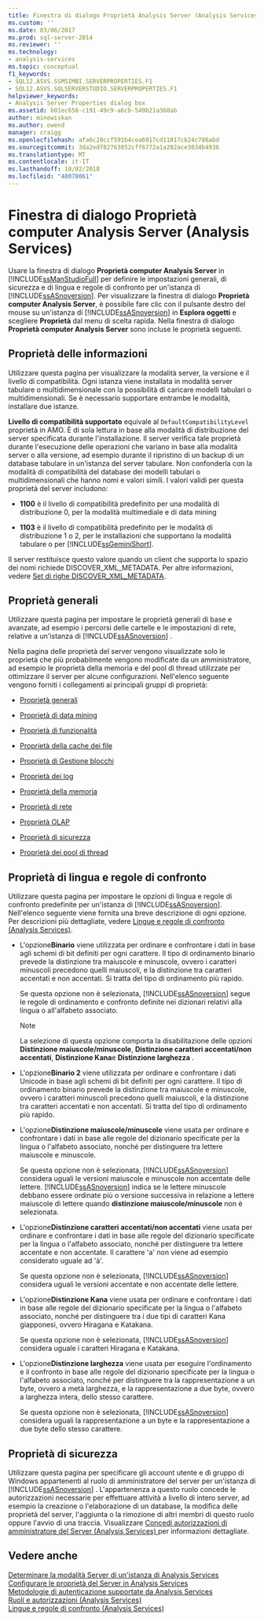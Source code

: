 ```yaml
---
title: Finestra di dialogo Proprietà Analysis Server (Analysis Services) | Microsoft Docs
ms.custom: ''
ms.date: 03/06/2017
ms.prod: sql-server-2014
ms.reviewer: ''
ms.technology:
- analysis-services
ms.topic: conceptual
f1_keywords:
- SQL12.ASVS.SSMSIMBI.SERVERPROPERTIES.F1
- SQL12.ASVS.SQLSERVERSTUDIO.SERVERPROPERTIES.F1
helpviewer_keywords:
- Analysis Server Properties dialog box
ms.assetid: b01ec658-c191-49c9-a6cb-549b21a368ab
author: minewiskan
ms.author: owend
manager: craigg
ms.openlocfilehash: afa6c20ccf591b4cea6917cd11817cb24c786abd
ms.sourcegitcommit: 3da2edf82763852cff6772a1a282ace3034b4936
ms.translationtype: MT
ms.contentlocale: it-IT
ms.lasthandoff: 10/02/2018
ms.locfileid: "48078061"
---
```

# <a name="analysis-server-properties-dialog-box-analysis-services"></a>Finestra di dialogo Proprietà computer Analysis Server (Analysis Services)
  Usare la finestra di dialogo **Proprietà computer Analysis Server** in [!INCLUDE[ssManStudioFull](../includes/ssmanstudiofull-md.md)] per definire le impostazioni generali, di sicurezza e di lingua e regole di confronto per un'istanza di [!INCLUDE[ssASnoversion](../includes/ssasnoversion-md.md)]. Per visualizzare la finestra di dialogo **Proprietà computer Analysis Server**, è possibile fare clic con il pulsante destro del mouse su un'istanza di [!INCLUDE[ssASnoversion](../includes/ssasnoversion-md.md)] in **Esplora oggetti** e scegliere **Proprietà** dal menu di scelta rapida. Nella finestra di dialogo **Proprietà computer Analysis Server** sono incluse le proprietà seguenti.  
  
## <a name="information-properties"></a>Proprietà delle informazioni  
 Utilizzare questa pagina per visualizzare la modalità server, la versione e il livello di compatibilità. Ogni istanza viene installata in modalità server tabulare o multidimensionale con la possibilità di caricare modelli tabulari o multidimensionali. Se è necessario supportare entrambe le modalità, installare due istanze.  
  
 **Livello di compatibilità supportato** equivale al `DefaultCompatibilityLevel` proprietà in AMO. È di sola lettura in base alla modalità di distribuzione del server specificata durante l'installazione. Il server verifica tale proprietà durante l'esecuzione delle operazioni che variano in base alla modalità server o alla versione, ad esempio durante il ripristino di un backup di un database tabulare in un'istanza del server tabulare. Non confonderla con la modalità di compatibilità del database dei modelli tabulari o multidimensionali che hanno nomi e valori simili. I valori validi per questa proprietà del server includono:  
  
-   **1100** è il livello di compatibilità predefinito per una modalità di distribuzione 0, per la modalità multimediale e di data mining  
  
-   **1103** è il livello di compatibilità predefinito per le modalità di distribuzione 1 o 2, per le installazioni che supportano la modalità tabulare o per [!INCLUDE[ssGeminiShort](../includes/ssgeminishort-md.md)].  
  
 Il server restituisce questo valore quando un client che supporta lo spazio dei nomi richiede DISCOVER_XML_METADATA. Per altre informazioni, vedere [Set di righe DISCOVER_XML_METADATA](schema-rowsets/xml/discover-xml-metadata-rowset.md).  
  
## <a name="general-properties"></a>Proprietà generali  
 Utilizzare questa pagina per impostare le proprietà generali di base e avanzate, ad esempio i percorsi delle cartelle e le impostazioni di rete, relative a un'istanza di [!INCLUDE[ssASnoversion](../includes/ssasnoversion-md.md)] .  
  
 Nella pagina delle proprietà del server vengono visualizzate solo le proprietà che più probabilmente vengono modificate da un amministratore, ad esempio le proprietà della memoria e del pool di thread utilizzate per ottimizzare il server per alcune configurazioni. Nell'elenco seguente vengono forniti i collegamenti ai principali gruppi di proprietà:  
  
-   [Proprietà generali](server-properties/general-properties.md)  
  
-   [Proprietà di data mining](server-properties/data-mining-properties.md)  
  
-   [Proprietà di funzionalità](server-properties/feature-properties.md)  
  
-   [Proprietà della cache dei file](server-properties/filestore-properties.md)  
  
-   [Proprietà di Gestione blocchi](server-properties/lock-manager-properties.md)  
  
-   [Proprietà dei log](server-properties/log-properties.md)  
  
-   [Proprietà della memoria](server-properties/memory-properties.md)  
  
-   [Proprietà di rete](server-properties/network-properties.md)  
  
-   [Proprietà OLAP](server-properties/olap-properties.md)  
  
-   [Proprietà di sicurezza](server-properties/security-properties.md)  
  
-   [Proprietà dei pool di thread](server-properties/thread-pool-properties.md)  
  
## <a name="language-collation-properties"></a>Proprietà di lingua e regole di confronto  
 Utilizzare questa pagina per impostare le opzioni di lingua e regole di confronto predefinite per un'istanza di [!INCLUDE[ssASnoversion](../includes/ssasnoversion-md.md)]. Nell'elenco seguente viene fornita una breve descrizione di ogni opzione. Per descrizioni più dettagliate, vedere [Lingue e regole di confronto &#40;Analysis Services&#41;](languages-and-collations-analysis-services.md).  
  
-   L'opzione**Binario** viene utilizzata per ordinare e confrontare i dati in base agli schemi di bit definiti per ogni carattere. Il tipo di ordinamento binario prevede la distinzione tra maiuscole e minuscole, ovvero i caratteri minuscoli precedono quelli maiuscoli, e la distinzione tra caratteri accentati e non accentati. Si tratta del tipo di ordinamento più rapido.  
  
     Se questa opzione non è selezionata, [!INCLUDE[ssASnoversion](../includes/ssasnoversion-md.md)] segue le regole di ordinamento e confronto definite nei dizionari relativi alla lingua o all'alfabeto associato.  
  
    > [!NOTE]  
    >  La selezione di questa opzione comporta la disabilitazione delle opzioni **Distinzione maiuscole/minuscole**, **Distinzione caratteri accentati/non accentati**, **Distinzione Kana**e **Distinzione larghezza** .  
  
-   L'opzione**Binario 2** viene utilizzata per ordinare e confrontare i dati Unicode in base agli schemi di bit definiti per ogni carattere. Il tipo di ordinamento binario prevede la distinzione tra maiuscole e minuscole, ovvero i caratteri minuscoli precedono quelli maiuscoli, e la distinzione tra caratteri accentati e non accentati. Si tratta del tipo di ordinamento più rapido.  
  
-   L'opzione**Distinzione maiuscole/minuscole** viene usata per ordinare e confrontare i dati in base alle regole del dizionario specificate per la lingua o l'alfabeto associato, nonché per distinguere tra lettere maiuscole e minuscole.  
  
     Se questa opzione non è selezionata, [!INCLUDE[ssASnoversion](../includes/ssasnoversion-md.md)] considera uguali le versioni maiuscole e minuscole non accentate delle lettere. [!INCLUDE[ssASnoversion](../includes/ssasnoversion-md.md)] indica se le lettere minuscole debbano essere ordinate più o versione successiva in relazione a lettere maiuscole di lettere quando **distinzione maiuscole/minuscole** non è selezionata.  
  
-   L'opzione**Distinzione caratteri accentati/non accentati** viene usata per ordinare e confrontare i dati in base alle regole del dizionario specificate per la lingua o l'alfabeto associato, nonché per distinguere tra lettere accentate e non accentate. Il carattere 'a' non viene ad esempio considerato uguale ad 'à'.  
  
     Se questa opzione non è selezionata, [!INCLUDE[ssASnoversion](../includes/ssasnoversion-md.md)] considera uguali le versioni accentate e non accentate delle lettere.  
  
-   L'opzione**Distinzione Kana** viene usata per ordinare e confrontare i dati in base alle regole del dizionario specificate per la lingua o l'alfabeto associato, nonché per distinguere tra i due tipi di caratteri Kana giapponesi, ovvero Hiragana e Katakana.  
  
     Se questa opzione non è selezionata, [!INCLUDE[ssASnoversion](../includes/ssasnoversion-md.md)] considera uguale i caratteri Hiragana e Katakana.  
  
-   L'opzione**Distinzione larghezza** viene usata per eseguire l'ordinamento e il confronto in base alle regole del dizionario specificate per la lingua o l'alfabeto associato, nonché per distinguere tra la rappresentazione a un byte, ovvero a metà larghezza, e la rappresentazione a due byte, ovvero a larghezza intera, dello stesso carattere.  
  
     Se questa opzione non è selezionata, [!INCLUDE[ssASnoversion](../includes/ssasnoversion-md.md)] considera uguali la rappresentazione a un byte e la rappresentazione a due byte dello stesso carattere.  
  
## <a name="security-properties"></a>Proprietà di sicurezza  
 Utilizzare questa pagina per specificare gli account utente e di gruppo di Windows appartenenti al ruolo di amministratore del server per un'istanza di [!INCLUDE[ssASnoversion](../includes/ssasnoversion-md.md)] . L'appartenenza a questo ruolo concede le autorizzazioni necessarie per effettuare attività a livello di intero server, ad esempio la creazione o l'elaborazione di un database, la modifica delle proprietà del server, l'aggiunta o la rimozione di altri membri di questo ruolo oppure l'avvio di una traccia. Visualizzare [Concedi autorizzazioni di amministratore del Server &#40;Analysis Services&#41; ](instances/grant-server-admin-rights-to-an-analysis-services-instance.md) per informazioni dettagliate.  
  
## <a name="see-also"></a>Vedere anche  
 [Determinare la modalità Server di un'istanza di Analysis Services](instances/determine-the-server-mode-of-an-analysis-services-instance.md)   
 [Configurare le proprietà del Server in Analysis Services](server-properties/server-properties-in-analysis-services.md)   
 [Metodologie di autenticazione supportate da Analysis Services](instances/authentication-methodologies-supported-by-analysis-services.md)   
 [Ruoli e autorizzazioni &#40;Analysis Services&#41;](multidimensional-models/roles-and-permissions-analysis-services.md)   
 [Lingue e regole di confronto &#40;Analysis Services&#41;](languages-and-collations-analysis-services.md)  
  
  
